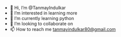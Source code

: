 - 👋 Hi, I’m @TanmayIndulkar
- 👀 I’m interested in learning more
- 🌱 I’m currently learning python
- 💞️ I’m looking to collaborate on 
- 📫 How to reach me tanmayindulkar80@gmail.com

<!---
TanmayIndulkar/TanmayIndulkar is a ✨ special ✨ repository because its `README.md` (this file) appears on your GitHub profile.
You can click the Preview link to take a look at your changes.
--->
